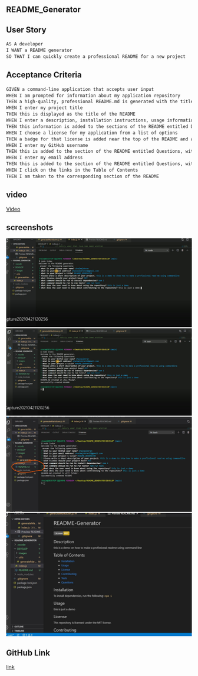 ## README_Generator


## User Story

```md
AS A developer
I WANT a README generator
SO THAT I can quickly create a professional README for a new project
```
## Acceptance Criteria

```md
GIVEN a command-line application that accepts user input
WHEN I am prompted for information about my application repository
THEN a high-quality, professional README.md is generated with the title of my project and sections entitled Description, Table of Contents, Installation, Usage, License, Contributing, Tests, and Questions
WHEN I enter my project title
THEN this is displayed as the title of the README
WHEN I enter a description, installation instructions, usage information, contribution guidelines, and test instructions
THEN this information is added to the sections of the README entitled Description, Installation, Usage, Contributing, and Tests
WHEN I choose a license for my application from a list of options
THEN a badge for that license is added near the top of the README and a notice is added to the section of the README entitled License that explains which license the application is covered under
WHEN I enter my GitHub username
THEN this is added to the section of the README entitled Questions, with a link to my GitHub profile
WHEN I enter my email address
THEN this is added to the section of the README entitled Questions, with instructions on how to reach me with additional questions
WHEN I click on the links in the Table of Contents
THEN I am taken to the corresponding section of the README
```
## video
 [Video](https://youtu.be/He4OqWQqg1A)

## screenshots
![screenshot](DEVELOP/images/Screenshot-2021-04-21-124023.jpg)
![screenshot](DEVELOP/images/Screenshot-2021-04-21-124116.jpg)
![screenshot](DEVELOP/images/Screenshot-2021-04-21-114730.jpg)
![screenshot](DEVELOP/images/Screenshot-2021-04-21-114816.jpg)


## GitHub Link
[link](https://github.com/shaimajobran/README_GENERATOR)

